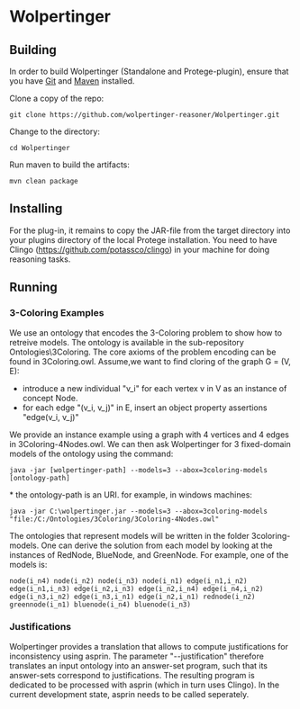 # Wolpertinger

## Building

In order to build Wolpertinger (Standalone and Protege-plugin), ensure that you have [Git](https://git-scm.com/downloads) and [Maven](https://maven.apache.org/download.cgi) installed.

Clone a copy of the repo:

```
git clone https://github.com/wolpertinger-reasoner/Wolpertinger.git
```

Change to the directory:

```
cd Wolpertinger
```

Run maven to build the artifacts:

```
mvn clean package
```

## Installing

For the plug-in, it remains to copy the JAR-file from the target directory into your plugins directory of the local Protege installation. You need to have Clingo (https://github.com/potassco/clingo) in your machine for doing reasoning tasks.

## Running

### 3-Coloring Examples

We use an ontology that encodes the 3-Coloring problem to show how to retreive models. The ontology is available in the sub-repository Ontologies\3Coloring. The core axioms of the problem encoding can be found in 3Coloring.owl. Assume,we want to find cloring of the  graph G = (V, E):
* introduce a new individual "v_i" for each vertex v in V as an instance of concept Node.
* for each edge "(v_i, v_j)" in E, insert an object property assertions "edge(v_i, v_j)"

We provide an instance example using a graph with 4 vertices and 4 edges in 3Coloring-4Nodes.owl. We can then ask Wolpertinger for 3 fixed-domain models of the ontology using the command:

```
java -jar [wolpertinger-path] --models=3 --abox=3coloring-models [ontology-path]
```

\* the ontology-path is an URI. for example, in windows machines:
```
java -jar C:\wolpertinger.jar --models=3 --abox=3coloring-models "file:/C:/Ontologies/3Coloring/3Coloring-4Nodes.owl"
```

The ontologies that represent models will be written in the folder 3coloring-models. One can derive the solution from each model by looking at the instances of RedNode, BlueNode, and GreenNode. For example, one of the models is:

```
node(i_n4) node(i_n2) node(i_n3) node(i_n1) edge(i_n1,i_n2) edge(i_n1,i_n3) edge(i_n2,i_n3) edge(i_n2,i_n4) edge(i_n4,i_n2) edge(i_n3,i_n2) edge(i_n3,i_n1) edge(i_n2,i_n1) rednode(i_n2) greennode(i_n1) bluenode(i_n4) bluenode(i_n3)
```

### Justifications

Wolpertinger provides a translation that allows to compute justifications for inconsistency using asprin. The parameter "--justification" therefore translates an input ontology into an answer-set program, such that its answer-sets correspond to justifications.
The resulting program is dedicated to be processed with asprin (which in turn uses Clingo). In the current development state, asprin needs to be called seperately.
